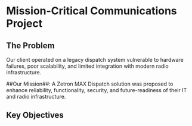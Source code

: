 # Mission-Critical Communications Project

## The Problem ##
Our client operated on a legacy dispatch system vulnerable to hardware failures, poor scalability, and limited integration with modern radio infrastructure.

##Our Mission##:
A Zetron MAX Dispatch solution was proposed to enhance reliability, functionality, security, and future-readiness of their IT and radio infrastructure.

## Key Objectives



